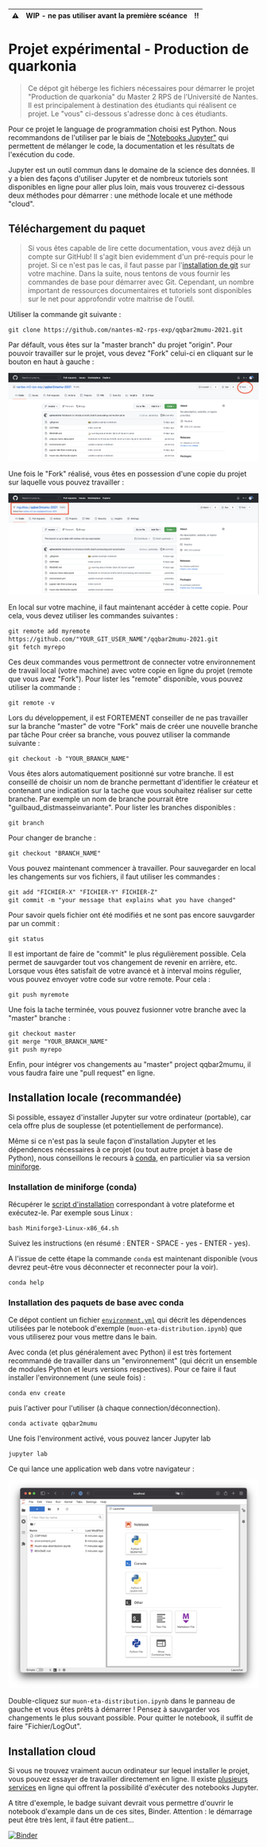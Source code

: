 
:warning: | WIP - ne pas utiliser avant la première scéance | :bangbang:
:---: | :---: | :---:

# Projet expérimental - Production de quarkonia

> Ce dépot git héberge les fichiers nécessaires pour démarrer le projet "Production de quarkonia" du Master 2 RPS de l'Université de Nantes. Il est principalement à destination des étudiants qui réalisent ce projet. Le "vous" ci-dessous s'adresse donc à ces étudiants.

Pour ce projet le language de programmation choisi est Python. Nous recommandons de l'utiliser par le biais de ["Notebooks Jupyter"](https://jupyter.org) qui permettent de mélanger le code, la documentation et les résultats de l'exécution du code.  

Jupyter est un outil commun dans le domaine de la science des données. Il y a bien des façons d'utiliser Jupyter et de nombreux tutoriels sont disponibles en ligne pour aller plus loin, mais vous trouverez ci-dessous deux méthodes pour démarrer : une méthode locale et une méthode "cloud".

## Téléchargement du paquet
> Si vous êtes capable de lire cette documentation, vous avez déjà un compte sur GitHub! Il s'agit bien evidemment d'un pré-requis pour le projet. Si ce n'est pas le cas, il faut passe par l'[installation de git](https://git-scm.com/book/en/v2/Getting-Started-Installing-Git) sur votre machine. Dans la suite, nous tentons de vous fournir les commandes de base pour démarrer avec Git. Cependant, un nombre important de ressources documentaires et tutoriels sont disponibles sur le net pour approfondir votre maitrise de l'outil.

Utiliser la commande git suivante :
```shell
git clone https://github.com/nantes-m2-rps-exp/qqbar2mumu-2021.git
``` 
Par défault, vous êtes sur la "master branch" du projet "origin". Pour pouvoir travailler sur le projet, vous devez "Fork" celui-ci en cliquant sur le bouton en haut à gauche :

![screenshot git fork](./screenshot-git-fork.png)

Une fois le "Fork" réalisé, vous êtes en possession d'une copie du projet sur laquelle vous pouvez travailler :

![screenshot git fork2](./screenshot-git-fork-2.png)

En local sur votre machine, il faut maintenant accéder à cette copie. Pour cela, vous devez utiliser les commandes suivantes :

```shell
git remote add myremote https://github.com/"YOUR_GIT_USER_NAME"/qqbar2mumu-2021.git
git fetch myrepo
```

Ces deux commandes vous permettront de connecter votre environnement de travail local (votre machine) avec votre copie en ligne du projet (remote que vous avez "Fork").
Pour lister les "remote" disponible, vous pouvez utiliser la commande :

```shell
git remote -v
```

Lors du développement, il est FORTEMENT conseiller de ne pas travailler sur la branche "master" de votre "Fork" mais de créer une nouvelle branche par tâche
Pour créer sa branche, vous pouvez utiliser la commande suivante :

```shell
git checkout -b "YOUR_BRANCH_NAME"
```

Vous êtes alors automatiquement positionné sur votre branche. Il est conseillé de choisir un nom de branche permettant d'identifier le créateur et contenant une indication sur la tache que vous souhaitez réaliser sur cette branche. Par exemple un nom de branche pourrait être "guilbaud_distmasseinvariante". Pour lister les branches disponibles :

```shell
git branch 
```
Pour changer de branche :

```shell
git checkout "BRANCH_NAME" 
```
Vous pouvez maintenant commencer à travailler. Pour sauvegarder en local les changements sur vos fichiers, il faut utiliser les commandes :
```shell
git add "FICHIER-X" "FICHIER-Y" FICHIER-Z"
git commit -m "your message that explains what you have changed" 
```
Pour savoir quels fichier ont été modifiés et ne sont pas encore sauvgarder par un commit :
```shell
git status
```

Il est important de faire de "commit" le plus régulièrement possible. Cela permet de sauvgarder tout vos changement de revenir en arrière, etc. Lorsque vous êtes satisfait de votre avancé et à interval moins régulier, vous pouvez envoyer votre code sur votre remote.
Pour cela :

```shell
git push myremote
``` 
Une fois la tache terminée, vous pouvez fusionner votre branche avec la "master" branche :

```shell
git checkout master
git merge "YOUR_BRANCH_NAME"
git push myrepo
```

Enfin, pour intégrer vos changements au "master" project qqbar2mumu, il vous faudra faire une "pull request" en ligne.

## Installation locale (recommandée)

Si possible, essayez d'installer Jupyter sur votre ordinateur (portable), car cela offre plus de souplesse (et potentiellement de performance).

Même si ce n'est pas la seule façon d'installation Jupyter et les dépendences nécessaires à ce projet (ou tout autre projet à base de Python), nous conseillons le recours à [conda](https://docs.conda.io), en particulier via sa version [miniforge](https://github.com/conda-forge/miniforge/#download).

### Installation de miniforge (conda)

Récupérer le [script d'installation](https://github.com/conda-forge/miniforge/#download) correspondant à votre plateforme et exécutez-le. Par exemple sous Linux : 

```shell
bash Miniforge3-Linux-x86_64.sh
```

Suivez les instructions (en résumé : ENTER - SPACE - yes - ENTER - yes). 

A l'issue de cette étape la commande `conda` est maintenant disponible (vous devrez peut-être vous déconnecter et reconnecter pour la voir).

```shell
conda help
```

### Installation des paquets de base avec conda

Ce dépot contient un fichier [`environment.yml`](environment.yml) qui décrit les dépendences utilisées par le notebook d'exemple (`muon-eta-distribution.ipynb`) que vous utiliserez pour vous mettre dans le bain.

Avec conda (et plus généralement avec Python) il est très fortement recommandé de travailler dans un "environnement" (qui décrit un ensemble de modules Python et leurs versions respectives). Pour ce faire il faut installer l'environnement (une seule fois) :

```shell
conda env create
```

puis l'activer pour l'utiliser (à chaque connection/déconnection).

```shell
conda activate qqbar2mumu
```

Une fois l'environment activé, vous pouvez lancer Jupyter lab


```shell
jupyter lab
```

Ce qui lance une application web dans votre navigateur : 

![fenêtre initiale jupyter lab](./jupyter-lab-first-screen.png)

Double-cliquez sur `muon-eta-distribution.ipynb` dans le panneau de gauche et vous êtes prêts à démarrer !
Pensez à sauvgarder vos changements le plus souvant possible. Pour quitter le notebook, il suffit de faire "Fichier/LogOut".


## Installation cloud 

Si vous ne trouvez vraiment aucun ordinateur sur lequel installer le projet, vous pouvez essayer de travailler directement en ligne. Il existe [plusieurs services](https://www.dataschool.io/cloud-services-for-jupyter-notebook/) en ligne qui offrent la possibilité d'exécuter des notebooks Jupyter. 

A titre d'exemple, le badge suivant devrait vous permettre d'ouvrir le notebook d'example dans un de ces sites, Binder. Attention : le démarrage peut être très lent, il faut être patient...

[![Binder](https://mybinder.org/badge_logo.svg)](https://mybinder.org/v2/gh/nantes-m2-rps-exp/qqbar2mumu-2021/HEAD)


